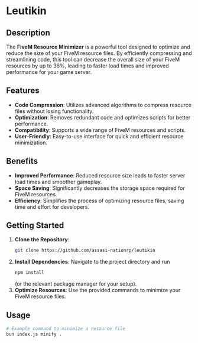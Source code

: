 # Leutikin

## Description
The **FiveM Resource Minimizer** is a powerful tool designed to optimize and reduce the size of your FiveM resource files. By efficiently compressing and streamlining code, this tool can decrease the overall size of your FiveM resources by up to 36%, leading to faster load times and improved performance for your game server.

## Features
- **Code Compression**: Utilizes advanced algorithms to compress resource files without losing functionality.
- **Optimization**: Removes redundant code and optimizes scripts for better performance.
- **Compatibility**: Supports a wide range of FiveM resources and scripts.
- **User-Friendly**: Easy-to-use interface for quick and efficient resource minimization.

## Benefits
- **Improved Performance**: Reduced resource size leads to faster server load times and smoother gameplay.
- **Space Saving**: Significantly decreases the storage space required for FiveM resources.
- **Efficiency**: Simplifies the process of optimizing resource files, saving time and effort for developers.

## Getting Started
1. **Clone the Repository**:
    ```bash
    git clone https://github.com/assasi-nationrp/leutikin
    ```
2. **Install Dependencies**: Navigate to the project directory and run
    ```bash
    npm install
    ```
   (or the relevant package manager for your setup).
3. **Optimize Resources**: Use the provided commands to minimize your FiveM resource files.

## Usage
```bash
# Example command to minimize a resource file
bun index.js minify .
